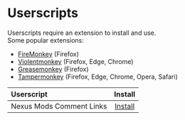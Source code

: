 # Userscripts

Userscripts require an extension to install and use.  
Some popular extensions:

* [FireMonkey](https://addons.mozilla.org/en-US/firefox/addon/firemonkey/) (Firefox)  
* [Violentmonkey](https://violentmonkey.github.io/get-it/) (Firefox, Edge, Chrome)  
* [Greasemonkey](https://addons.mozilla.org/firefox/addon/greasemonkey/)  (Firefox)  
* [Tampermonkey](https://www.tampermonkey.net/) (Firefox, Edge, Chrome, Opera, Safari)  

| Userscript | Install |
|:-----------|:-------:|
| Nexus Mods Comment Links | [Install][NMCL] |

[NMCL]: https://raw.githubusercontent.com/wxMichael/userscripts/master/scripts/NexusModsCommentLinks.user.js
